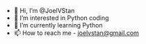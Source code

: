 - 👋 Hi, I’m @JoelVStan
- 👀 I’m interested in Python coding
- 🌱 I’m currently learning Python
- 📫 How to reach me - joelvstan@gmail.com

<!---
JoelVStan/JoelVStan is a ✨ special ✨ repository because its `README.md` (this file) appears on your GitHub profile.
You can click the Preview link to take a look at your changes.
--->
